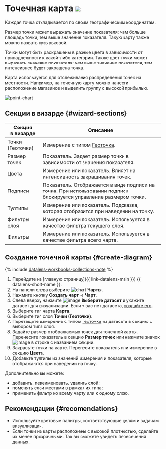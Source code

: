 # Точечная карта ![](../../_assets/datalens/heatmap.svg)

Каждая точка откладывается по своим географическим координатам.

Размер точки может выражать значение показателя: чем больше площадь точки, тем выше значение показателя. Такую карту также можно назвать пузырьковой.

Точки могут быть раскрашены в разные цвета в зависимости от принадлежности к какой-либо категории. Также цвет точки может выражать значение показателя: чем выше значение показателя, тем интенсивнее будет закрашена точка.

Карта используется для отслеживания распределения точек на местности. Например, на точечную карту можно нанести расположение магазинов и выделить группу с высокой прибылью.

![point-chart](../../_assets/datalens/visualization-ref/point-chart/point-chart.png)


## Секции в визарде {#wizard-sections}

Секция<br/> в визарде| Описание
----- | ----
Точки (Геоточки) | Измерение с типом [Геоточка](../concepts/data-types.md#geopoint).
Размер точек | Показатель. Задает размер точки в зависимости от значения показателя.
Цвета | Измерение или показатель. Влияет на интенсивность закрашивания точек.
Подписи | Показатель. Отображается в виде подписи на точке. При использовании подписи блокируется управление размером точки.
Тултипы | Измерение или показатель. Подсказка, которая отобразится при наведении на точку.
Фильтры слоя | Измерение или показатель. Используется в качестве фильтра текущего слоя.
Фильтры | Измерение или показатель. Используется в качестве фильтра всего чарта.

## Создание точечной карты {#create-diagram}


{% include [datalens-workbooks-collections-note](../../_includes/datalens/operations/datalens-workbooks-collections-note-step4.md) %}


1. Перейдите на [главную страницу]({{ link-datalens-main }}) {{ datalens-short-name }}.
1. На панели слева выберите ![chart](../../_assets/console-icons/chart-column.svg) **Чарты**.
1. Нажмите кнопку **Создать чарт** → **Чарт**.
1. Слева вверху нажмите ![image](../../_assets/console-icons/circles-intersection.svg) **Выберите датасет** и укажите датасет для визуализации. Если у вас нет датасета, [создайте его](../operations/dataset/create.md).
1. Выберите тип чарта **Карта**.
1. Выберите тип слоя **Точки (Геоточки)**.
1. Перетащите измерение с типом [Геоточка](../concepts/data-types.md#geopoint) из датасета в секцию с выбором типа слоя.
1. Задайте размер отображаемых точек для точечной карты. Перенесите показатель в секцию **Размер точек** или нажмите значок ![image](../../_assets/console-icons/gear.svg) в строке с названием секции.
1. Закрасьте точки на карте. Перенесите показатель или измерение в секцию **Цвета**.
1. Добавьте тултипы из значений измерения и показателя, которые отображаются при наведении на точку.

Дополнительно вы можете:

* добавить, переименовать, удалить слой;
* поменять слои местами в рамках их типа;
* применить фильтр ко всему чарту или к одному слою.

## Рекомендации {#recomendations}

* Используйте цветовые палитры, соответствующие целям и задачам визуализации.
* Если точки на карты расположены с высокой плотностью, сделайте их менее прозрачными. Так вы сможете увидеть пересечения данных.
